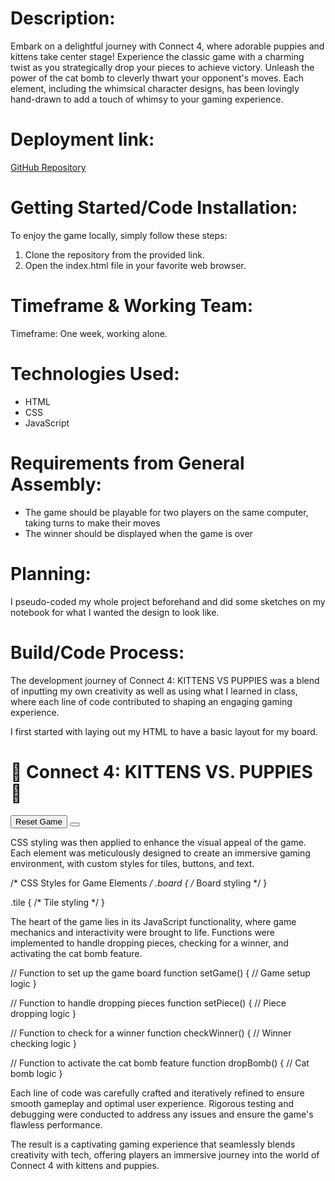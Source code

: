 # Description:
Embark on a delightful journey with Connect 4, where adorable puppies and kittens take center stage! Experience the classic game with a charming twist as you strategically drop your pieces to achieve victory. Unleash the power of the cat bomb to cleverly thwart your opponent's moves. Each element, including the whimsical character designs, has been lovingly hand-drawn to add a touch of whimsy to your gaming experience.

# Deployment link:
[GitHub Repository](https://github.com/evynrose/SEB-Project-1)

# Getting Started/Code Installation:
To enjoy the game locally, simply follow these steps:
1. Clone the repository from the provided link.
2. Open the index.html file in your favorite web browser.

# Timeframe & Working Team:
Timeframe: One week, working alone.

# Technologies Used:
- HTML
- CSS
- JavaScript



# Requirements from General Assembly:

* The game should be playable for two players on the same computer, taking turns to make their moves
* The winner should be displayed when the game is over

# Planning:

I pseudo-coded my whole project beforehand and did some sketches on my notebook for what I wanted the design to look like. 

# Build/Code Process:
The development journey of Connect 4: KITTENS VS PUPPIES was a blend of inputting my own creativity as well as using what I learned in class, where each line of code contributed to shaping an engaging gaming experience.

I first started with laying out my HTML to have a basic layout for my board.

<!DOCTYPE html>
<html lang="en">
<head>
  <meta charset="UTF-8" />
  <meta name="viewport" content="width=device-width, initial-scale=1.0" />
  <title>Connect 4: KITTENS VS PUPPIES</title>
  <link rel="stylesheet" href="./styles/main.css" />
  <script defer src="./scripts/app.js"></script>
</head>
<body>
  <h1>🐾 Connect 4: KITTENS VS. PUPPIES 🐾</h1>
 
  <div class="board" id="board"></div>
  <button id="resetbutton">Reset Game</button>
  <button id="bombBtn"></button>
  
</body>
</html>

CSS styling was then applied to enhance the visual appeal of the game. Each element was meticulously designed to create an immersive gaming environment, with custom styles for tiles, buttons, and text.


/* CSS Styles for Game Elements */
.board {
  /* Board styling */
}

.tile {
  /* Tile styling */
}


The heart of the game lies in its JavaScript functionality, where game mechanics and interactivity were brought to life. Functions were implemented to handle dropping pieces, checking for a winner, and activating the cat bomb feature.


// Function to set up the game board
function setGame() {
  // Game setup logic
}

// Function to handle dropping pieces
function setPiece() {
  // Piece dropping logic
}

// Function to check for a winner
function checkWinner() {
  // Winner checking logic
}

// Function to activate the cat bomb feature
function dropBomb() {
  // Cat bomb logic
}


Each line of code was carefully crafted and iteratively refined to ensure smooth gameplay and optimal user experience. Rigorous testing and debugging were conducted to address any issues and ensure the game's flawless performance.

The result is a captivating gaming experience that seamlessly blends creativity with tech, offering players an immersive journey into the world of Connect 4 with kittens and puppies.

